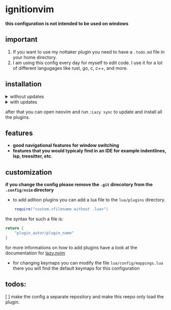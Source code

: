 # ignitionvim 

**this configuration is not intended to be used on windows**

## important

1. If you want to use my nottaker plugin you need to have a `.todo.md` file in your home directory.
1. I am using this config every day for myself to edit code. I use it for a lot
of different langugages like rust, go, c, c++, and more. 

## installation


<details> 
<summary>without updates</summary>

```bash
git clone https://github.com/TiWo2012/ignitionvim.git ~/.config/nvim
rm -rf ~/.config/nvim/.git
```
</details>

<details> 
<summary>with updates</summary>

```bash
git clone https://github.com/TiWo2012/ignitionvim.git ~/.config/nvim
```

to get updates you will have to run the following command:

note that you shouldn't change the config because it will break.

```bash
cd ~/.config/nvim
git pull
cd -
```
</details>

after that you can open neovim and run `:Lazy sync` to update and install all the
plugins.

## features

* **good navigational features for window switching**
* **features that you would typicaly find in an IDE for example indentlines, lsp, treesitter, etc.**

## customization

**if you change the config please remove the `.git` direcotory from the `.config/nvim` directory**

- to add adition plugins you can add a lua file to the `lua/plugins` directory.

```lua
    require("custom.<filename without .lua>")
```

the syntax for such a file is:
```lua
return {
    "plugin_autor/plugin_name"
}
```
for more informations on how to add plugins have a look at the documentation for [lazy.nvim](https://github.com/folke/lazy.nvim)

- for changing keymaps you can modify the file `lua/config/mappings.lua`
there you will find the default keymaps for this configuration

## todos:

[ ] make the config a separate repository and make this reepo only load the plugin.
